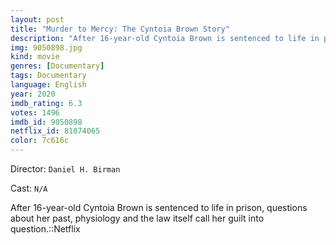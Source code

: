 ```yaml
---
layout: post
title: "Murder to Mercy: The Cyntoia Brown Story"
description: "After 16-year-old Cyntoia Brown is sentenced to life in prison, questions about her past, physiology and the law itself call her guilt into question.::Netflix.."
img: 9050898.jpg
kind: movie
genres: [Documentary]
tags: Documentary 
language: English
year: 2020
imdb_rating: 6.3
votes: 1496
imdb_id: 9050898
netflix_id: 81074065
color: 7c616c
---
```

Director: `Daniel H. Birman`  

Cast: `N/A` 

After 16-year-old Cyntoia Brown is sentenced to life in prison, questions about her past, physiology and the law itself call her guilt into question.::Netflix